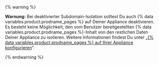 {% warning %}

**Warnung:** Bei deaktivierter Subdomain-Isolation solltest Du auch {% data variables.product.prodname_pages %} auf Deiner Appliance deaktivieren. Es besteht keine Möglichkeit, den vom Benutzer bereitgestellten {% data variables.product.prodname_pages %}-Inhalt von den restlichen Daten Deiner Appliance zu isolieren. Weitere Informationen findest Du unter „[{% data variables.product.prodname_pages %} auf Ihrer Appliance konfigurieren](/enterprise/admin/guides/installation/configuring-github-pages-on-your-appliance/)“.

{% endwarning %}
